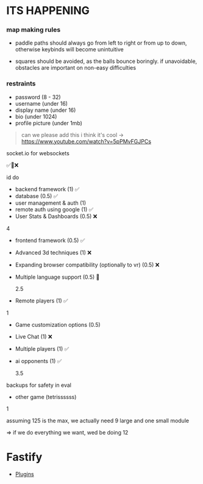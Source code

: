 # ITS HAPPENING

### map making rules

-   paddle paths should always go from left to right or from up to down, otherwise keybinds will become unintuitive

-   squares should be avoided, as the balls bounce boringly. if unavoidable, obstacles are important on non-easy difficulties

### restraints

-   password (8 - 32)
-   username (under 16)
-   display name (under 16)
-   bio (under 1024)
-   profile picture (under 1mb)

> can we please add this i think it's cool -> https://www.youtube.com/watch?v=5pPMvFGJPCs

socket.io for websockets

✅🔁❌

id do

-   backend framework (1) ✅
-   database (0.5) ✅
-   user management & auth (1)
-   remote auth using google (1) ✅
-   User Stats & Dashboards (0.5) ❌

4

-   frontend framework (0.5) ✅
-   Advanced 3d techniques (1) ❌
-   Expanding browser compatibility (optionally to vr) (0.5) ❌
-   Multiple language support (0.5) 🔁

    2.5

-   Remote players (1) ✅

1

-   Game customization options (0.5)
-   Live Chat (1) ❌
-   Multiple players (1) ✅
-   ai opponents (1) ✅

    3.5

backups for safety in eval

-   other game (tetrissssss)

1

assuming 125 is the max, we actually need 9 large and one small module

=> if we do everything we want, wed be doing 12

# Fastify

-   [Plugins](https://fastify.dev/ecosystem/)
